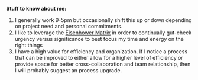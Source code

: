 **Stuff to know about me:**
 
   1. I generally work 9-5pm but occasionally shift this up or down depending on project need and personal commitments.
   2. I like to leverage the [Eisenhower Matrix](https://www.eisenhower.me/eisenhower-matrix/) in order to continually gut-check urgency versus significance to best focus my time and energy on the right things
   3. I have a high value for efficiency and organization. If I notice a process that can be improved to either allow for a higher level of efficiency or provide space for better cross-collaboration and team relationship, then I will probably suggest an process upgrade. 

